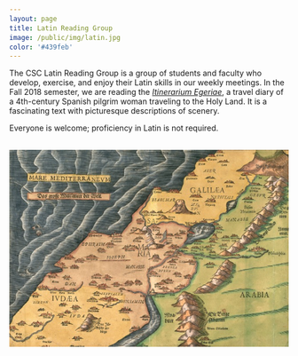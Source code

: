 ```yaml
---
layout: page
title: Latin Reading Group
image: /public/img/latin.jpg
color: '#439feb'
---
```


The CSC Latin Reading Group is a group of students and faculty who develop, exercise, and enjoy their Latin skills in our weekly meetings. In the Fall 2018 semester, we are reading the <a href="http://www.thelatinlibrary.com/egeria.html" target="_blank">*Itinerarium Egeriae*</a>, a travel diary of a 4th-century Spanish pilgrim woman traveling to the Holy Land. It is a fascinating text with picturesque descriptions of scenery.

Everyone is welcome; proficiency in Latin is not required.

<br>

<img class="img-single" align="center" src="/public/img/Egeria.jpg" width="550">

